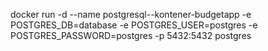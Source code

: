 docker run -d --name postgresql--kontener-budgetapp -e POSTGRES_DB=database -e POSTGRES_USER=postgres -e POSTGRES_PASSWORD=postgres -p 5432:5432 postgres